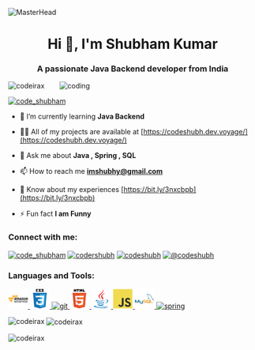 
![MasterHead](https://blockone.wd3.myworkdayjobs.com/Blockone/assets/banner)


<h1 align="center">Hi 👋, I'm Shubham Kumar</h1>
<h3 align="center">A passionate Java Backend developer from India</h3>
<img align ="right" alt ="coding" width ="400" src="https://cdn.dribbble.com/users/1162077/screenshots/3848914/programmer.gif">
<p align="left"> <img src="https://komarev.com/ghpvc/?username=codeirax&label=Profile%20views&color=0e75b6&style=flat" alt="codeirax" /> </p>

<p align="left"> <a href="https://twitter.com/code_shubham" target="blank"><img src="https://img.shields.io/twitter/follow/code_shubham?logo=twitter&style=for-the-badge" alt="code_shubham" /></a> </p>

- 🌱 I’m currently learning **Java Backend**

- 👨‍💻 All of my projects are available at [https://codeshubh.dev.voyage/](https://codeshubh.dev.voyage/)

- 💬 Ask me about **Java , Spring , SQL**

- 📫 How to reach me **imshubhy@gmail.com**

- 📄 Know about my experiences [https://bit.ly/3nxcbpb](https://bit.ly/3nxcbpb)
    
- ⚡ Fun fact **I am Funny**

<h3 align="left">Connect with me:</h3>
<p align="left">
<a href="https://twitter.com/code_shubham" target="blank"><img align="center" src="https://raw.githubusercontent.com/rahuldkjain/github-profile-readme-generator/master/src/images/icons/Social/twitter.svg" alt="code_shubham" height="30" width="40" /></a>
<a href="https://linkedin.com/in/codershubh" target="blank"><img align="center" src="https://raw.githubusercontent.com/rahuldkjain/github-profile-readme-generator/master/src/images/icons/Social/linked-in-alt.svg" alt="codershubh" height="30" width="40" /></a>
<a href="https://instagram.com/codeshubh" target="blank"><img align="center" src="https://raw.githubusercontent.com/rahuldkjain/github-profile-readme-generator/master/src/images/icons/Social/instagram.svg" alt="codeshubh" height="30" width="40" /></a>
<a href="https://hashnode.com/@codeshubh" target="blank"><img align="center" src="https://raw.githubusercontent.com/rahuldkjain/github-profile-readme-generator/master/src/images/icons/Social/hashnode.svg" alt="@codeshubh" height="30" width="40" /></a>
</p>

<h3 align="left">Languages and Tools:</h3>
<p align="left"> <a href="https://aws.amazon.com" target="_blank" rel="noreferrer"> <img src="https://raw.githubusercontent.com/devicons/devicon/master/icons/amazonwebservices/amazonwebservices-original-wordmark.svg" alt="aws" width="40" height="40"/> </a> <a href="https://www.w3schools.com/css/" target="_blank" rel="noreferrer"> <img src="https://raw.githubusercontent.com/devicons/devicon/master/icons/css3/css3-original-wordmark.svg" alt="css3" width="40" height="40"/> </a> <a href="https://git-scm.com/" target="_blank" rel="noreferrer"> <img src="https://www.vectorlogo.zone/logos/git-scm/git-scm-icon.svg" alt="git" width="40" height="40"/> </a> <a href="https://www.w3.org/html/" target="_blank" rel="noreferrer"> <img src="https://raw.githubusercontent.com/devicons/devicon/master/icons/html5/html5-original-wordmark.svg" alt="html5" width="40" height="40"/> </a> <a href="https://www.java.com" target="_blank" rel="noreferrer"> <img src="https://raw.githubusercontent.com/devicons/devicon/master/icons/java/java-original.svg" alt="java" width="40" height="40"/> </a> <a href="https://developer.mozilla.org/en-US/docs/Web/JavaScript" target="_blank" rel="noreferrer"> <img src="https://raw.githubusercontent.com/devicons/devicon/master/icons/javascript/javascript-original.svg" alt="javascript" width="40" height="40"/> </a> <a href="https://www.mysql.com/" target="_blank" rel="noreferrer"> <img src="https://raw.githubusercontent.com/devicons/devicon/master/icons/mysql/mysql-original-wordmark.svg" alt="mysql" width="40" height="40"/> </a> <a href="https://spring.io/" target="_blank" rel="noreferrer"> <img src="https://www.vectorlogo.zone/logos/springio/springio-icon.svg" alt="spring" width="40" height="40"/> </a> </p>

<p><img align="left" src="https://github-readme-stats.vercel.app/api/top-langs?username=codeirax&show_icons=true&locale=en&layout=compact" alt="codeirax" /></p>

<p>&nbsp;<img align="center" src="https://github-readme-stats.vercel.app/api?username=codeirax&show_icons=true&locale=en" alt="codeirax" /></p>

<p><img align="center" src="https://github-readme-streak-stats.herokuapp.com/?user=codeirax&" alt="codeirax" /></p>


